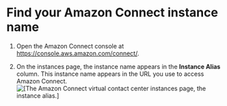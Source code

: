 # Find your Amazon Connect instance name<a name="find-instance-name"></a>

1. Open the Amazon Connect console at [https://console\.aws\.amazon\.com/connect/](https://console.aws.amazon.com/connect/)\.

1. On the instances page, the instance name appears in the **Instance Alias** column\. This instance name appears in the URL you use to access Amazon Connect\.   
![\[The Amazon Connect virtual contact center instances page, the instance alias.\]](http://docs.aws.amazon.com/connect/latest/adminguide/images/instance.png)